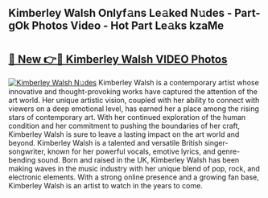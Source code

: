 ## Kimberley Walsh Onlyf𝚊ns Le𝚊ked N𝚞des - Part-gOk Photos Video - Hot Part Le𝚊ks kzaMe

# <h2><a href="http://ab55027.deff.icu/?id=Kimberley+Walsh">🔗 New 👉🔴 Kimberley Walsh VIDEO Photos</a></h2>

[![Kimberley Walsh N𝚞des](https://i.imgur.com/rIISA9y.gif)](http://ab55027.deff.icu/?id=Kimberley+Walsh)
Kimberley Walsh is a contemporary artist whose innovative and thought-provoking works have captured the attention of the art world. Her unique artistic vision, coupled with her ability to connect with viewers on a deep emotional level, has earned her a place among the rising stars of contemporary art. With her continued exploration of the human condition and her commitment to pushing the boundaries of her craft, Kimberley Walsh is sure to leave a lasting impact on the art world and beyond. Kimberley Walsh is a talented and versatile British singer-songwriter, known for her powerful vocals, emotive lyrics, and genre-bending sound. Born and raised in the UK, Kimberley Walsh has been making waves in the music industry with her unique blend of pop, rock, and electronic elements. With a strong online presence and a growing fan base, Kimberley Walsh is an artist to watch in the years to come.
